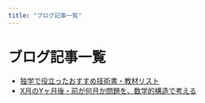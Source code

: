 ```yaml
---
title: "ブログ記事一覧"
---
```


# ブログ記事一覧

- [独学で役立ったおすすめ技術書・教材リスト](/my-portfolio/blog/books)
- [X月のYヶ月後・前が何月か問題を、数学的構造で考える](/my-portfolio/blog/months-monoid)
